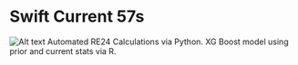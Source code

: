 # Swift Current 57s
![Alt text](https://upload.wikimedia.org/wikipedia/en/4/4e/Swift_Current_57%27s.PNG)
Automated RE24 Calculations via Python.
XG Boost model using prior and current stats via R. 
